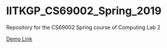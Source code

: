 # IITKGP_CS69002_Spring_2019
Repository for the CS69002 Spring course of Computing Lab 2

[Demo Link](https://github.com/rajeshsahu09/CS69002_9A_18CS60R19/blob/master/MLP_Tutorial_New.ipynb)
